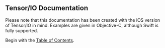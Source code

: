 ## Tensor/IO Documentation

Please note that this documentation has been created with the iOS version of Tensor/IO in mind. Examples are given in Objective-C, although Swift is fully supported.

Begin with the [Table of Contents](TOC.md).